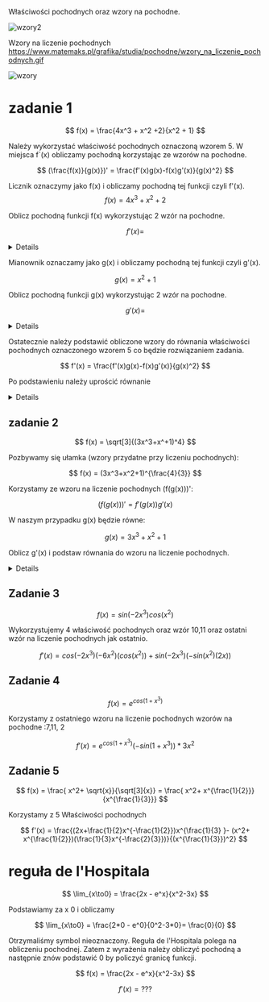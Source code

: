Właściwości pochodnych oraz wzory na pochodne.

![wzory2](https://static.docsity.com/documents_first_pages/2020/07/16/7458de6d69b0072f0b22ec52baf0ff9e.png)

Wzory na liczenie pochodnych
https://www.matemaks.pl/grafika/studia/pochodne/wzory_na_liczenie_pochodnych.gif

![wzory](https://eduinf.waw.pl/inf/prg/009_kurs_avr/images_t/0010.p7.gif)

# zadanie 1

$$
f(x) = \frac{4x^3 + x^2 +2}{x^2 + 1}
$$

Należy wykorzystać właściwość pochodnych oznaczoną wzorem 5. W miejsca f`(x) obliczamy pochodną korzystając ze wzorów na pochodne.

$$
(\frac{f(x)}{g(x)})' = \frac{f'(x)g(x)-f(x)g'(x)}{g(x)^2}
$$


Licznik oznaczymy jako f(x) i obliczamy pochodną tej funkcji czyli f'(x). 
$$
f(x) = 4x^3 + x^2 +2
$$

Oblicz pochodną funkcji f(x) wykorzystując 2 wzór na pochodne.

$$
f'(x) =
$$

<details>

$$
f'(x) = 12x^2+2x
$$

</details>

Mianownik oznaczamy jako g(x) i obliczamy pochodną tej funkcji czyli g'(x).

$$
g(x) = x^2 +1
$$

Oblicz pochodną funkcji g(x) wykorzystując 2 wzór na pochodne.

$$
g'(x) =
$$

<details>

$$
g'(x) = 2x
$$

</details>

Ostatecznie należy podstawić obliczone wzory do równania właściwości pochodnych oznaczonego wzorem 5 co będzie rozwiązaniem zadania.

$$
f'(x) = \frac{f'(x)g(x)-f(x)g'(x)}{g(x)^2}
$$

Po podstawieniu należy uprościć równanie

<details>

$$
f'(x) = \frac{(12x^2+2x)(x^2 +1)-(4x^3 + x^2 +2)(2x) } {(x^2 + 1)^2} =
\frac{(2 x + 12 x^2 + 2 x^3 + 12 x^4)-(8 x^4 + 2 x^3 + 4 x) }{(x^2 + 1)^2}=\frac{4 x^4 + 12 x^2 - 2 x}{(x^2 + 1)^2}
$$

</details>

## zadanie 2

$$
f(x) = \sqrt[3]{(3x^3+x^+1)^4}
$$

Pozbywamy się ułamka (wzory przydatne przy liczeniu pochodnych):

$$
f(x) = (3x^3+x^2+1)^{\frac{4}{3}}
$$

Korzystamy ze wzoru na liczenie pochodnych (f(g(x)))':

$$
(f(g(x)))' = f'(g(x))g'(x)
$$

W naszym przypadku g(x) będzie równe:

$$
g(x) = 3x^3+x^2+1
$$

Oblicz g'(x) i podstaw równania do wzoru na liczenie pochodnych.

<details>

$$
f'(x) = \frac{4}{3}(3x^3+x^2+1)^{\frac{1}{3}} (9x^2+2x)
$$

</details>

## Zadanie 3
$$
f(x) = sin(-2x^3)cos(x^2)
$$

Wykorzystujemy 4 właściwość pochodnych oraz wzór 10,11 oraz ostatni wzór na liczenie pochodnych jak ostatnio.

$$
f'(x) = cos(-2x^3)(-6x^2)(cos(x^2)) + sin(-2x^3)(-sin(x^2)(2x))
$$


## Zadanie 4

$$
f(x) = e^{cos(1 + x^3)}
$$

Korzystamy z ostatniego wzoru na liczenie pochodnych wzorów na pochodne :7,11, 2

$$
f'(x)= e^{cos(1 + x^3)} (-sin(1+x^3)) * 3x^2
$$

## Zadanie 5

$$
f(x) = \frac{ x^2+ \sqrt{x}}{\sqrt[3]{x}} = \frac{ x^2+ x^{\frac{1}{2}}}{x^{\frac{1}{3}}}
$$

Korzystamy z 5 Właściwości pochodnych

$$
f'(x) = \frac{(2x+\frac{1}{2}x^{-\frac{1}{2}})x^{\frac{1}{3} }- (x^2+ x^{\frac{1}{2}})(\frac{1}{3}x^{-\frac{2}{3}})}{(x^{\frac{1}{3}})^2}
$$


# reguła de l'Hospitala
$$
\lim_{x\to0} = \frac{2x - e^x}{x^2-3x}
$$

Podstawiamy za x 0 i obliczamy

$$
\lim_{x\to0} = \frac{2*0 - e^0}{0^2-3*0}= \frac{0}{0}
$$

Otrzymaliśmy symbol nieoznaczony.
Reguła de l'Hospitala polega na obliczeniu pochodnej. Zatem z wyrażenia należy obliczyć pochodną a następnie znów podstawić 0 by policzyć granicę funkcji.

$$
f(x) = \frac{2x - e^x}{x^2-3x}
$$

$$
f'(x) = ???
$$